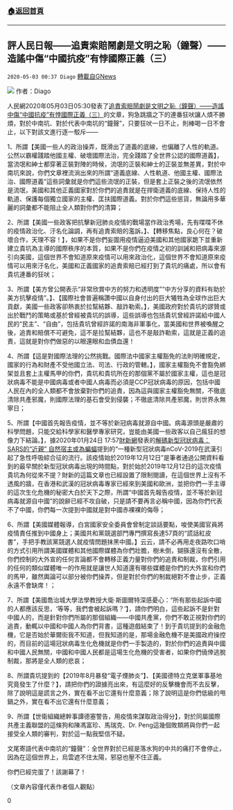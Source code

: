 ###  [:house:返回首頁](https://github.com/ourhimalayas/txt)
---

## 評人民日報——追責索賠鬧劇是文明之恥（鐘聲）——造謠中傷“中國抗疫”有悖國際正義（三）
`2020-05-03 00:37 Diago` [轉載自GNews](https://gnews.org/zh-hant/192413/)

![](https://s3.amazonaws.com/gnews-media-offload/wp-content/uploads/2020/05/03003334/image0-22.jpg)
作者：Diago

人民網2020年05月03日05:30發表了[追責索賠鬧劇是文明之恥（鐘聲）——造謠中傷“中國抗疫”有悖國際正義（三）](http://world.people.com.cn/n1/2020/0503/c1002-31696248.html)的文章，狗急跳牆之下的連番狂吠讓人煩不勝煩，對於中南坑、對於代表中南坑的“鐘聲”，只要狂吠一日不止，則棒喝一日不會止，以下對該文進行逐一駁斥——

1、所謂【美國一些人的政治操弄，既滑出了道義的底線，也偏離了人性的軌道。公然以霸權踐踏他國主權、破壞國際法治，完全踐踏了全世界公認的國際道義】，當流氓和紳士都穿著正裝對陣的時候，流氓的正裝和紳士的正裝並無差異，對於中南坑來說，你們文章裡流淌出來的所謂“道義底線、人性軌道、他國主權、國際法治、國際道義”這些詞彙就是你們這些流氓的正裝，但是套上正裝之後的流氓依然是流氓，美國和其他正義國家對於你們的追責就是在捍衛道義的底線、保持人性的軌道、保護每個獨立國家的主權、匡扶國際道義。對於你們這些慫貨，無論用多華麗的詞彙都不能阻止全人類對你們的清算；

2、所謂【美國一些政客把抗擊新冠肺炎疫情的戰場當作政治秀場，先有喋喋不休的疫情政治化、汙名化論調，再有追責索賠的濫訴。】、【轉移焦點，良心何在？破壞合作，天理不容！】，如果不是你們妄圖用疫情逼迫美國和其他國家跪下並重新建立貴坑為主導的國際秩序的本質，如果不是你們在疫情之初的訓誡和把病毒來源引向美國，這個世界不會知道原來疫情可以用來政治化，這個世界不會知道原來疫情可以用來汙名化，美國和正義國家的追責索賠已經打到了貴坑的痛處，所以會有貴坑連番的狂吠；

3、所謂【美方曾公開表示“非常欣賞中方的努力和透明度”“中方分享的資料有助於美方抗擊疫情”。】、【國際社會普遍稱讚中國以自身付出的巨大犧牲為全球作出巨大貢獻，美國一些政客卻熱衷於拉幫結夥、敲詐勒索。】，美國政府對於貴坑的謬贊或出於戰鬥的策略或基於曾經被貴坑的誤導，這些誤導也包括貴坑曾經許諾給中國人民的“民主”、“自由”，包括貴坑曾經許諾的南海非軍事化，當美國和世界被喚醒之後，追責和賠償不可避免，這不是拉幫結夥，這也不是敲詐勒索，這就是正義的追責，這就是對你們做惡的以眼還眼和血債血還！

4、所謂【這是對國際法理的公然挑戰。國際法中國家主權豁免的法則明確規定，國家的行為和財產不受他國立法、司法、行政的管轄。】，國家主權豁免不會豁免綁架並且套上主權馬甲的你們，貴坑和貴坑所在的那個黨不屬於國家主權，這也是冠狀病毒不能是中國病毒或者中國人病毒而必須是CCP冠狀病毒的原因，包括中國人民在內的全人類都不會放棄對你們的追責，因為這與國家主權豁免無關，不徹底清除共產邪魔，則國際法理的基石會受到侵襲；不徹底清除共產邪魔，則世界永無寧日；

5、所謂【中國首先報告疫情，並不等於新冠病毒就源自中國。病毒源頭是嚴肅的科學問題，只能交給科學家和醫學專家研究，豈能由美國一些政客以自己瘋狂的想像力下結論。】，據2020年01月24日 17:57[財新網](http://www.caixin.com/)發表的[解碼新型冠狀病毒：SARS的“近親” 自然宿主或為蝙蝠](http://www.caixin.com/2020-01-24/101508132.html)提到的“一種新型冠狀病毒nCoV-2019在武漢引起了急性呼吸綜合征的流行。該疫情始於2019年12月12日”是筆者通過公開資料看到的最早關於新型冠狀病毒出現的時間點，對於始於2019年12月12日的這次疫情貴坑為何從來不提？財新的這篇文章也已經設置了限制閱讀，在這個世界上沒有不透風的牆，在香港和武漢的冠狀病毒專家已經來到美國和歐洲，並把你們一手主導的這次生化危機的秘密大白於天下之際，所謂“中國首先報告疫情，並不等於新冠病毒就源自中國”的說辭已經不攻自破，只是請不要再言必稱中國，因為你們代表不了中國，你們每一次提到中國就是對中國赤裸裸的侮辱；

6、所謂【美國媒體報導，白宮國家安全委員會曾制定談話要點，唆使美國官員將疫情責任推到中國身上；美國共和黨競選部門專門撰寫長達57頁的“謊話紅皮書”，手把手教該黨競選人就疫情問題抹黑中國。】云云，請不必再用走夜路吹口哨的方式引用所謂美國媒體和其他國際媒體為你們壯膽，樹未倒，猢猻還沒有全散，你們控制的大外宣的任何言論都不會轉移正義力量對你們的追責和制裁，你們引用的任何的類似媒體唯一的作用就是讓世人知道還有哪些媒體是你們的大外宣和你們的馬甲，雖然輿論可以部分被你們操弄，但是對於你們的制裁絕對不會止步，正義永遠不會缺席！；

7、所謂【美國喬治城大學法學教授大衛·斯圖爾特深感憂心：“所有那些起訴中國的人都應該反思，‘等等，我們會被起訴嗎？’】，請你們明白，這些起訴不是針對中國人的，而是針對你們所屬的那個組織——中國共產黨，你們不敢正視對你們的追責，動輒以中國和中國人為你們背書，這種遊戲結束了！到于貴坑提到的金融危機，它是否始於華爾街我不知道，但我知道的是，那場金融危機不是美國政府操控的，而目前的這場冠狀病毒生化危機就是你們一手製造的，對於你們的追責與中國和中國人民無關，中國和中國人民都是這場生化危機的受害者，如果你們僥倖逃脫制裁，那將是全人類的悲哀；

8、所謂貴坑提到的【2019年8月暴發“電子煙肺炎”】、【美國德特立克堡軍事基地究竟發生了什麼？】，請把你們的證據亮出來，有這麼好的反擊機會而不去反擊，除了說明這是謊言之外，實在看不出它還有什麼意義；除了說明這是你們低級的甩鍋之外，實在看不出它還有什麼意義；

9、所謂【世衛組織總幹事譚德塞警告，用疫情來謀取政治得分】，對於同屬國際共產主義聯盟的這條狗和陳馮富珍、馬瑞克、Dr. Peng這幾個敗類將與你們一起接受全人類的審判，對於這一點我堅信不疑。

文尾寄語代表中南坑的“鐘聲”：全世界對於已經是落水狗的中共的痛打不會停止，因為在這個世界上，烏雲遮不住太陽，邪惡也壓不住正義。

你們已經完蛋了！該謝幕了！

（文章內容僅代表作者個人觀點）

0
